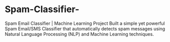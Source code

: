 # Spam-Classifier-
Spam Email Classifier | Machine Learning Project Built a simple yet powerful Spam Email/SMS Classifier that automatically detects spam messages using Natural Language Processing (NLP) and Machine Learning techniques.

